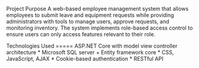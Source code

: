 Project Purpose
A web-based employee management system that allows employees to submit leave and equipment requests
while providing administrators with tools to manage users, approve requests, and monitoring inventory.
The system implements role-based access control to ensure users can only access features relevant to
their role. 

Technologies Used =====
ASP.NET Core with model view controller architecture *
Microsoft SQL server + Entity framework core *
CSS, JavaScript, AJAX *
Cookie-based authentication *
RESTful API
